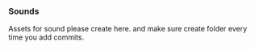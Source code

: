 ### Sounds

Assets for sound please create here. and make sure create folder every time you add commits.
